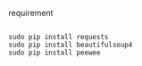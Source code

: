 
requirement

```

sudo pip install requests
sudo pip install beautifulsoup4
sudo pip install peewee
```
